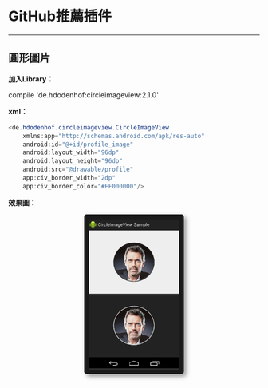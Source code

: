 # GitHub推薦插件

---

## 圓形圖片

**加入Library：**

compile 'de.hdodenhof:circleimageview:2.1.0'

**xml：**

```java
<de.hdodenhof.circleimageview.CircleImageView
    xmlns:app="http://schemas.android.com/apk/res-auto"
    android:id="@+id/profile_image"
    android:layout_width="96dp"
    android:layout_height="96dp"
    android:src="@drawable/profile"
    app:civ_border_width="2dp"
    app:civ_border_color="#FF000000"/>
```

**效果圖：**

<center>
  <img src="/assets/GitHub_CircleImageView.png" alt="Cowman" style="border-radius:5px; box-shadow:5px 5px 10px rgba(0, 0, 0, 0.4)" width="180" height="300" border="10"/>
</center>

